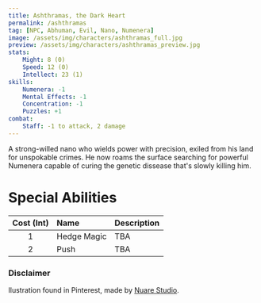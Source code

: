 ```yaml
---
title: Ashthramas, the Dark Heart
permalink: /ashthramas
tag: [NPC, Abhuman, Evil, Nano, Numenera]
image: /assets/img/characters/ashthramas_full.jpg
preview: /assets/img/characters/ashthramas_preview.jpg
stats:
    Might: 8 (0)
    Speed: 12 (0)
    Intellect: 23 (1)
skills:
    Numenera: -1
    Mental Effects: -1
    Concentration: -1
    Puzzles: +1
combat:
    Staff: -1 to attack, 2 damage 
---
```


A strong-willed nano who wields power with precision, exiled from his land for unspokable crimes. He now roams the surface searching for powerful Numenera  capable of curing the genetic dissease that's slowly killing him.

# Special Abilities

| Cost (Int) | Name | Description |
|:-----:|:------|:------------|
| 1 | Hedge Magic | TBA |
| 2 | Push | TBA |

### Disclaimer

Ilustration found in Pinterest, made by [Nuare Studio](http://nuarestudio.com).

